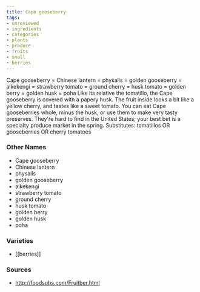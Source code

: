 ```yaml
---
title: Cape gooseberry
tags:
- unreviewed
- ingredients
- categories
- plants
- produce
- fruits
- small
- berries
---
```

Cape gooseberry = Chinese lantern = physalis = golden gooseberry = alkekengi = strawberry tomato = ground cherry = husk tomato = golden berry = golden husk = poha Like its relative the tomatillo, the Cape gooseberry is covered with a papery husk. The fruit inside looks a bit like a yellow cherry, and tastes like a sweet tomato. You can eat Cape gooseberries whole, minus the husk, or use them to make very tasty preserves. They're hard to find in the United States; your best bet is a specialty produce market in the spring. Substitutes: tomatillos OR gooseberries OR cherry tomatoes

### Other Names

* Cape gooseberry
* Chinese lantern
* physalis
* golden gooseberry
* alkekengi
* strawberry tomato
* ground cherry
* husk tomato
* golden berry
* golden husk
* poha

### Varieties

* [[berries]]

### Sources
* http://foodsubs.com/Fruitber.html
